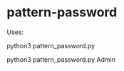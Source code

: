 # pattern-password
Uses: 

python3 pattern_password.py <name>
  
python3 pattern_password.py Admin
 
